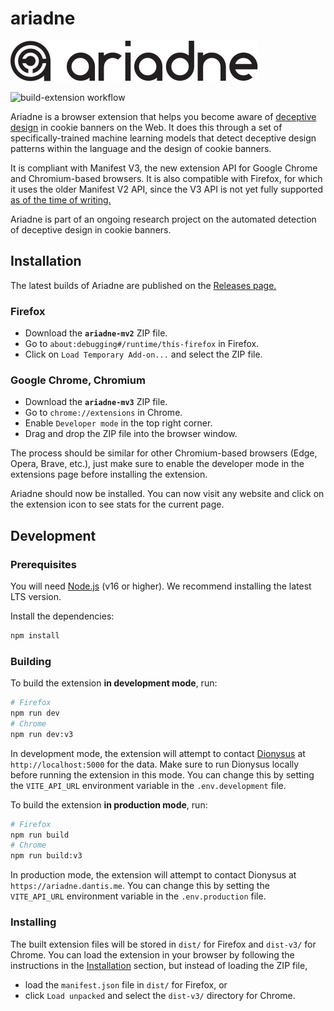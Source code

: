 # ariadne

![Ariadne](https://raw.githubusercontent.com/wsg-ariadne/ariadne/main/public/assets/logo.svg)

![build-extension workflow](https://github.com/wsg-ariadne/ariadne/actions/workflows/build-extension.yml/badge.svg)

Ariadne is a browser extension that helps you become aware of [deceptive design](https://deceptive.design) in cookie banners on the Web. It does this through a set of specifically-trained machine learning models that detect deceptive design patterns within the language and the design of cookie banners.

It is compliant with Manifest V3, the new extension API for Google Chrome and Chromium-based browsers. It is also compatible with Firefox, for which it uses the older Manifest V2 API, since the V3 API is not yet fully supported [as of the time of writing.](https://bugzilla.mozilla.org/show_bug.cgi?id=1578284)

Ariadne is part of an ongoing research project on the automated detection of deceptive design in cookie banners.

## Installation

The latest builds of Ariadne are published on the [Releases page.](https://github.com/wsg-ariadne/ariadne/releases/latest)

### Firefox

- Download the **`ariadne-mv2`** ZIP file.
- Go to `about:debugging#/runtime/this-firefox` in Firefox.
- Click on `Load Temporary Add-on...` and select the ZIP file.

### Google Chrome, Chromium

- Download the **`ariadne-mv3`** ZIP file.
- Go to `chrome://extensions` in Chrome.
- Enable `Developer mode` in the top right corner.
- Drag and drop the ZIP file into the browser window.

The process should be similar for other Chromium-based browsers (Edge, Opera, Brave, etc.), just make sure to enable the developer mode in the extensions page before installing the extension.

Ariadne should now be installed. You can now visit any website and click on the extension icon to see stats for the current page.

## Development

### Prerequisites

You will need [Node.js](https://nodejs.org/en/) (v16 or higher). We recommend installing the latest LTS version.

Install the dependencies:

```bash
npm install
```

### Building

To build the extension **in development mode**, run:

```bash
# Firefox
npm run dev
# Chrome
npm run dev:v3
```

In development mode, the extension will attempt to contact [Dionysus](https://github.com/wsg-ariadne/dionysus) at `http://localhost:5000` for the data. Make sure to run Dionysus locally before running the extension in this mode. You can change this by setting the `VITE_API_URL` environment variable in the `.env.development` file.

To build the extension **in production mode**, run:

```bash
# Firefox
npm run build
# Chrome
npm run build:v3
```

In production mode, the extension will attempt to contact Dionysus at `https://ariadne.dantis.me`. You can change this by setting the `VITE_API_URL` environment variable in the `.env.production` file.

### Installing

The built extension files will be stored in `dist/` for Firefox and `dist-v3/` for Chrome. You can load the extension in your browser by following the instructions in the [Installation](#installation) section, but instead of loading the ZIP file,

- load the `manifest.json` file in `dist/` for Firefox, or
- click `Load unpacked` and select the `dist-v3/` directory for Chrome.
